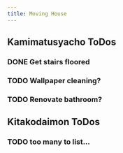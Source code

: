 ```yaml
---
title: Moving House
---
```


## Kamimatusyacho ToDos
### DONE Get stairs floored
### TODO Wallpaper cleaning?
### TODO Renovate bathroom?
## Kitakodaimon ToDos
### TODO too many to list...
###
